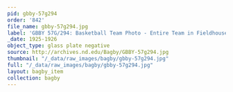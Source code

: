 ```yaml
---
pid: gbby-57g294
order: '842'
file_name: gbby-57g294.jpg
label: 'GBBY 57G/294: Basketball Team Photo - Entire Team in Fieldhouse - 1925-1926'
_date: 1925-1926
object_type: glass plate negative
source: http://archives.nd.edu/Bagby/GBBY-57g294.jpg
thumbnail: "/_data/raw_images/bagby/gbby-57g294.jpg"
full: "/_data/raw_images/bagby/gbby-57g294.jpg"
layout: bagby_item
collection: bagby
---
```


